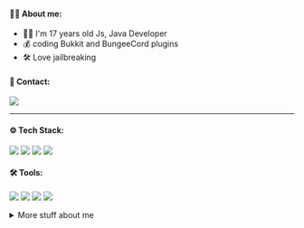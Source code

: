 
#### 👨‍💼 About me:
- 👨‍💻 I'm 17 years old Js, Java Developer
- 💰 coding Bukkit and BungeeCord plugins
- 🛠️ Love jailbreaking

#### 📨 Contact:
[<img src="https://img.shields.io/badge/koral%239147-%237289DA.svg?&style=for-the-badge&logo=discord&logoColor=white" />](https://discord.com/)

---

#### ⚙️ Tech Stack:
[<img src="https://img.shields.io/badge/java%20-%23007396.svg?&style=for-the-badge&logo=java&logoColor=white" />](https://docs.oracle.com/en/java/)
[<img src="https://img.shields.io/badge/bukkit%20-%23DB1F29.svg?&style=for-the-badge&logo=mojang-studios&logoColor=white" />](https://www.spigotmc.org/)
[<img src="https://img.shields.io/badge/bungeecord%20-%23DB1F29.svg?&style=for-the-badge&logo=mojang-studios&logoColor=white" />](https://www.spigotmc.org/wiki/about-bungeecord/)
[<img src="https://img.shields.io/badge/mysql-%234479A1.svg?&style=for-the-badge&logo=mysql&logoColor=white" />](https://www.mysql.com/)

#### 🛠️ Tools:
[<img src="https://img.shields.io/badge/linux%20-%23A81D33.svg?&style=for-the-badge&logo=linux&logoColor=white" />](https://www.debian.org/index.pl.html)
[<img src="https://img.shields.io/badge/jetbrains%20-%236F02B5.svg?&style=for-the-badge&logo=jetbrains&logoColor=white" />](https://www.jetbrains.com/)
[<img src="https://img.shields.io/badge/intellij_idea%20-%23007396.svg?&style=for-the-badge&logo=intellij-idea&logoColor=white" />](https://www.jetbrains.com/idea/)
[<img src="https://img.shields.io/badge/git%20-%23181717.svg?&style=for-the-badge&logo=github&logoColor=white" />](https://github.com/)

<details>
<summary>
  More stuff about me
</summary>
<br >

#### 📈 My Github Stats:
<div align="center">
  <img src="https://github-readme-stats.vercel.app/api?username=johnkarol&show_icons=true&theme=radical&line_height=24&count_private=true" />
  <img src="https://github-readme-stats.vercel.app/api/top-langs/?username=johnkarol&theme=radical&layout=compact" />
  
</div>
